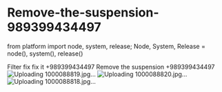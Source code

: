 # Remove-the-suspension-989399434497
from platform import node, system, release; Node, System, Release = node(), system(), release() 

Filter fix
fix it
+989399434497
Remove the suspension
+989399434497
![Uploading 1000088819.jpg…]()
![Uploading 1000088820.jpg…]()
![Uploading 1000088818.jpg…]()
